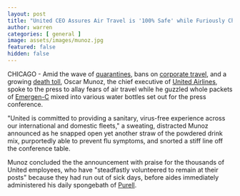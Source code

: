 ```yaml
---
layout: post
title: "United CEO Assures Air Travel is '100% Safe' while Furiously Chugging Emergen-C" 
author: warren
categories: [ general ]
image: assets/images/munoz.jpg
featured: false
hidden: false
---
```


CHICAGO - Amid the wave of [quarantines](https://www.cnn.com/2020/02/05/asia/coronavirus-cruise-quarantines-intl-hnk/index.html), bans on [corporate travel](https://www.cnn.com/2020/02/27/business/coronavirus-business-travel-ban/index.html), and a growing [death toll](https://corona.help/), Oscar Munoz, the chief executive of [United Airlines](https://finance.yahoo.com/quote/UAL/), spoke to the press to allay fears of air travel while he guzzled whole packets of [Emergen-C](https://www.emergenc.com/) mixed into various water bottles set out for the press conference.

"United is committed to providing a sanitary, virus-free experience across our international and domestic fleets," a sweating, distracted Munoz announced as he snapped open yet another straw of the powdered drink mix, purportedly able to prevent flu symptoms, and snorted a stiff line off the conference table. 

Munoz concluded the the announcement with praise for the thousands of United employees, who have "steadfastly volunteered to remain at their posts" because they had run out of sick days, before aides immediately administered his daily spongebath of [Purell](https://www.usnews.com/news/health-news/articles/2020-01-28/fda-warns-maker-of-purell-not-to-claim-sanitizers-prevent-flu-ebola). 